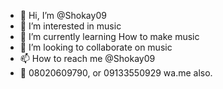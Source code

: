 - 👋 Hi, I’m @Shokay09
- 👀 I’m interested in music
- 🌱 I’m currently learning How to make music
- 💞️ I’m looking to collaborate on music
- 📫 How to reach me @Shokay09
- 📳 08020609790, or 09133550929 wa.me also.

<!---
Shokay09/Shokay09 is a ✨ special ✨ repository because its `README.md` (this file) appears on your GitHub profile.
You can click the Preview link to take a look at your changes.
--->
